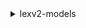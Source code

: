 <details>

<summary>
lexv2-models
</summary>

- <details><summary>build-bot-locale</summary>

  * --bot-id
  * --bot-version
  * --locale-id
  * --cli-input-json
  * --cli-input-yaml
  * --generate-cli-skeleton


- <details><summary>create-bot</summary>

  * --bot-name
  * --description
  * --role-arn
  * --data-privacy
  * --idle-session-ttl-in-seconds
  * --bot-tags
  * --test-bot-alias-tags
  * --cli-input-json
  * --cli-input-yaml
  * --generate-cli-skeleton


- <details><summary>create-bot-alias</summary>

  * --bot-alias-name
  * --description
  * --bot-version
  * --bot-alias-locale-settings
  * --conversation-log-settings
  * --sentiment-analysis-settings
  * --bot-id
  * --tags
  * --cli-input-json
  * --cli-input-yaml
  * --generate-cli-skeleton


- <details><summary>create-bot-locale</summary>

  * --bot-id
  * --bot-version
  * --locale-id
  * --description
  * --nlu-intent-confidence-threshold
  * --voice-settings
  * --cli-input-json
  * --cli-input-yaml
  * --generate-cli-skeleton


- <details><summary>create-bot-version</summary>

  * --bot-id
  * --description
  * --bot-version-locale-specification
  * --cli-input-json
  * --cli-input-yaml
  * --generate-cli-skeleton


- <details><summary>create-export</summary>

  * --resource-specification
  * --file-format
  * --file-password
  * --cli-input-json
  * --cli-input-yaml
  * --generate-cli-skeleton


- <details><summary>create-intent</summary>

  * --intent-name
  * --description
  * --parent-intent-signature
  * --sample-utterances
  * --dialog-code-hook
  * --fulfillment-code-hook
  * --intent-confirmation-setting
  * --intent-closing-setting
  * --input-contexts
  * --output-contexts
  * --kendra-configuration
  * --bot-id
  * --bot-version
  * --locale-id
  * --cli-input-json
  * --cli-input-yaml
  * --generate-cli-skeleton


- <details><summary>create-resource-policy</summary>

  * --resource-arn
  * --policy
  * --cli-input-json
  * --cli-input-yaml
  * --generate-cli-skeleton


- <details><summary>create-resource-policy-statement</summary>

  * --resource-arn
  * --statement-id
  * --effect
  * --principal
  * --action
  * --condition
  * --expected-revision-id
  * --cli-input-json
  * --cli-input-yaml
  * --generate-cli-skeleton


- <details><summary>create-slot</summary>

  * --slot-name
  * --description
  * --slot-type-id
  * --value-elicitation-setting
  * --obfuscation-setting
  * --bot-id
  * --bot-version
  * --locale-id
  * --intent-id
  * --multiple-values-setting
  * --cli-input-json
  * --cli-input-yaml
  * --generate-cli-skeleton


- <details><summary>create-slot-type</summary>

  * --slot-type-name
  * --description
  * --slot-type-values
  * --value-selection-setting
  * --parent-slot-type-signature
  * --bot-id
  * --bot-version
  * --locale-id
  * --cli-input-json
  * --cli-input-yaml
  * --generate-cli-skeleton


- <details><summary>create-upload-url</summary>

  * --cli-input-json
  * --cli-input-yaml
  * --generate-cli-skeleton


- <details><summary>delete-bot</summary>

  * --bot-id
  * --skip-resource-in-use-check
  * --no-skip-resource-in-use-check
  * --cli-input-json
  * --cli-input-yaml
  * --generate-cli-skeleton


- <details><summary>delete-bot-alias</summary>

  * --bot-alias-id
  * --bot-id
  * --skip-resource-in-use-check
  * --no-skip-resource-in-use-check
  * --cli-input-json
  * --cli-input-yaml
  * --generate-cli-skeleton


- <details><summary>delete-bot-locale</summary>

  * --bot-id
  * --bot-version
  * --locale-id
  * --cli-input-json
  * --cli-input-yaml
  * --generate-cli-skeleton


- <details><summary>delete-bot-version</summary>

  * --bot-id
  * --bot-version
  * --skip-resource-in-use-check
  * --no-skip-resource-in-use-check
  * --cli-input-json
  * --cli-input-yaml
  * --generate-cli-skeleton


- <details><summary>delete-export</summary>

  * --export-id
  * --cli-input-json
  * --cli-input-yaml
  * --generate-cli-skeleton


- <details><summary>delete-import</summary>

  * --import-id
  * --cli-input-json
  * --cli-input-yaml
  * --generate-cli-skeleton


- <details><summary>delete-intent</summary>

  * --intent-id
  * --bot-id
  * --bot-version
  * --locale-id
  * --cli-input-json
  * --cli-input-yaml
  * --generate-cli-skeleton


- <details><summary>delete-resource-policy</summary>

  * --resource-arn
  * --expected-revision-id
  * --cli-input-json
  * --cli-input-yaml
  * --generate-cli-skeleton


- <details><summary>delete-resource-policy-statement</summary>

  * --resource-arn
  * --statement-id
  * --expected-revision-id
  * --cli-input-json
  * --cli-input-yaml
  * --generate-cli-skeleton


- <details><summary>delete-slot</summary>

  * --slot-id
  * --bot-id
  * --bot-version
  * --locale-id
  * --intent-id
  * --cli-input-json
  * --cli-input-yaml
  * --generate-cli-skeleton


- <details><summary>delete-slot-type</summary>

  * --slot-type-id
  * --bot-id
  * --bot-version
  * --locale-id
  * --skip-resource-in-use-check
  * --no-skip-resource-in-use-check
  * --cli-input-json
  * --cli-input-yaml
  * --generate-cli-skeleton


- <details><summary>describe-bot</summary>

  * --bot-id
  * --cli-input-json
  * --cli-input-yaml
  * --generate-cli-skeleton


- <details><summary>describe-bot-alias</summary>

  * --bot-alias-id
  * --bot-id
  * --cli-input-json
  * --cli-input-yaml
  * --generate-cli-skeleton


- <details><summary>describe-bot-locale</summary>

  * --bot-id
  * --bot-version
  * --locale-id
  * --cli-input-json
  * --cli-input-yaml
  * --generate-cli-skeleton


- <details><summary>describe-bot-version</summary>

  * --bot-id
  * --bot-version
  * --cli-input-json
  * --cli-input-yaml
  * --generate-cli-skeleton


- <details><summary>describe-export</summary>

  * --export-id
  * --cli-input-json
  * --cli-input-yaml
  * --generate-cli-skeleton


- <details><summary>describe-import</summary>

  * --import-id
  * --cli-input-json
  * --cli-input-yaml
  * --generate-cli-skeleton


- <details><summary>describe-intent</summary>

  * --intent-id
  * --bot-id
  * --bot-version
  * --locale-id
  * --cli-input-json
  * --cli-input-yaml
  * --generate-cli-skeleton


- <details><summary>describe-resource-policy</summary>

  * --resource-arn
  * --cli-input-json
  * --cli-input-yaml
  * --generate-cli-skeleton


- <details><summary>describe-slot</summary>

  * --slot-id
  * --bot-id
  * --bot-version
  * --locale-id
  * --intent-id
  * --cli-input-json
  * --cli-input-yaml
  * --generate-cli-skeleton


- <details><summary>describe-slot-type</summary>

  * --slot-type-id
  * --bot-id
  * --bot-version
  * --locale-id
  * --cli-input-json
  * --cli-input-yaml
  * --generate-cli-skeleton


- <details><summary>help</summary>

  * 


- <details><summary>list-bot-aliases</summary>

  * --bot-id
  * --max-results
  * --next-token
  * --cli-input-json
  * --cli-input-yaml
  * --generate-cli-skeleton


- <details><summary>list-bot-locales</summary>

  * --bot-id
  * --bot-version
  * --sort-by
  * --filters
  * --max-results
  * --next-token
  * --cli-input-json
  * --cli-input-yaml
  * --generate-cli-skeleton


- <details><summary>list-bots</summary>

  * --sort-by
  * --filters
  * --max-results
  * --next-token
  * --cli-input-json
  * --cli-input-yaml
  * --generate-cli-skeleton


- <details><summary>list-bot-versions</summary>

  * --bot-id
  * --sort-by
  * --max-results
  * --next-token
  * --cli-input-json
  * --cli-input-yaml
  * --generate-cli-skeleton


- <details><summary>list-built-in-intents</summary>

  * --locale-id
  * --sort-by
  * --max-results
  * --next-token
  * --cli-input-json
  * --cli-input-yaml
  * --generate-cli-skeleton


- <details><summary>list-built-in-slot-types</summary>

  * --locale-id
  * --sort-by
  * --max-results
  * --next-token
  * --cli-input-json
  * --cli-input-yaml
  * --generate-cli-skeleton


- <details><summary>list-exports</summary>

  * --bot-id
  * --bot-version
  * --sort-by
  * --filters
  * --max-results
  * --next-token
  * --cli-input-json
  * --cli-input-yaml
  * --generate-cli-skeleton


- <details><summary>list-imports</summary>

  * --bot-id
  * --bot-version
  * --sort-by
  * --filters
  * --max-results
  * --next-token
  * --cli-input-json
  * --cli-input-yaml
  * --generate-cli-skeleton


- <details><summary>list-intents</summary>

  * --bot-id
  * --bot-version
  * --locale-id
  * --sort-by
  * --filters
  * --max-results
  * --next-token
  * --cli-input-json
  * --cli-input-yaml
  * --generate-cli-skeleton


- <details><summary>list-slots</summary>

  * --bot-id
  * --bot-version
  * --locale-id
  * --intent-id
  * --sort-by
  * --filters
  * --max-results
  * --next-token
  * --cli-input-json
  * --cli-input-yaml
  * --generate-cli-skeleton


- <details><summary>list-slot-types</summary>

  * --bot-id
  * --bot-version
  * --locale-id
  * --sort-by
  * --filters
  * --max-results
  * --next-token
  * --cli-input-json
  * --cli-input-yaml
  * --generate-cli-skeleton


- <details><summary>list-tags-for-resource</summary>

  * --resource-arn
  * --cli-input-json
  * --cli-input-yaml
  * --generate-cli-skeleton


- <details><summary>start-import</summary>

  * --import-id
  * --resource-specification
  * --merge-strategy
  * --file-password
  * --cli-input-json
  * --cli-input-yaml
  * --generate-cli-skeleton


- <details><summary>tag-resource</summary>

  * --resource-arn
  * --tags
  * --cli-input-json
  * --cli-input-yaml
  * --generate-cli-skeleton


- <details><summary>untag-resource</summary>

  * --resource-arn
  * --tag-keys
  * --cli-input-json
  * --cli-input-yaml
  * --generate-cli-skeleton


- <details><summary>update-bot</summary>

  * --bot-id
  * --bot-name
  * --description
  * --role-arn
  * --data-privacy
  * --idle-session-ttl-in-seconds
  * --cli-input-json
  * --cli-input-yaml
  * --generate-cli-skeleton


- <details><summary>update-bot-alias</summary>

  * --bot-alias-id
  * --bot-alias-name
  * --description
  * --bot-version
  * --bot-alias-locale-settings
  * --conversation-log-settings
  * --sentiment-analysis-settings
  * --bot-id
  * --cli-input-json
  * --cli-input-yaml
  * --generate-cli-skeleton


- <details><summary>update-bot-locale</summary>

  * --bot-id
  * --bot-version
  * --locale-id
  * --description
  * --nlu-intent-confidence-threshold
  * --voice-settings
  * --cli-input-json
  * --cli-input-yaml
  * --generate-cli-skeleton


- <details><summary>update-export</summary>

  * --export-id
  * --file-password
  * --cli-input-json
  * --cli-input-yaml
  * --generate-cli-skeleton


- <details><summary>update-intent</summary>

  * --intent-id
  * --intent-name
  * --description
  * --parent-intent-signature
  * --sample-utterances
  * --dialog-code-hook
  * --fulfillment-code-hook
  * --slot-priorities
  * --intent-confirmation-setting
  * --intent-closing-setting
  * --input-contexts
  * --output-contexts
  * --kendra-configuration
  * --bot-id
  * --bot-version
  * --locale-id
  * --cli-input-json
  * --cli-input-yaml
  * --generate-cli-skeleton


- <details><summary>update-resource-policy</summary>

  * --resource-arn
  * --policy
  * --expected-revision-id
  * --cli-input-json
  * --cli-input-yaml
  * --generate-cli-skeleton


- <details><summary>update-slot</summary>

  * --slot-id
  * --slot-name
  * --description
  * --slot-type-id
  * --value-elicitation-setting
  * --obfuscation-setting
  * --bot-id
  * --bot-version
  * --locale-id
  * --intent-id
  * --multiple-values-setting
  * --cli-input-json
  * --cli-input-yaml
  * --generate-cli-skeleton


- <details><summary>update-slot-type</summary>

  * --slot-type-id
  * --slot-type-name
  * --description
  * --slot-type-values
  * --value-selection-setting
  * --parent-slot-type-signature
  * --bot-id
  * --bot-version
  * --locale-id
  * --cli-input-json
  * --cli-input-yaml
  * --generate-cli-skeleton


</details>

